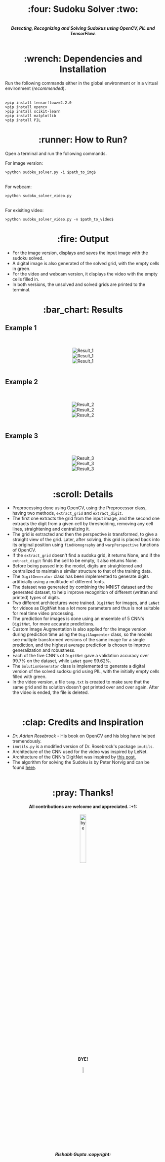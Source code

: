 <h1 align="center"> :four: Sudoku Solver :two:</h1>

<p align="center">
  <br>
  <b><i>Detecting, Recognizing and Solving Sudokus using OpenCV, PIL and TensorFlow.</i></b>
  <br><br>
</p>

<h1 align="center"> :wrench: Dependencies and Installation </h1>
Run the following commands either in the global environment or in a virtual environment (<i>recommended</i>).
<br><br>

```
>pip install tensorflow>=2.2.0
>pip install opencv
>pip install scikit-learn
>pip install matplotlib
>pip install PIL
```

<h1 align="center"> :runner: How to Run? </h1>
Open a terminal and run the following commands.

For image version:
<br>

```
>python sudoku_solver.py -i $path_to_img$
```

<br>
For webcam:
<br>

```
>python sudoku_solver_video.py
```

<br>
For exisiting video:

```
>python sudoku_solver_video.py -v $path_to_video$
```

<h1 align="center">:fire: Output</h1>

* For the image version, displays and saves the input image with the sudoku solved. 
* A digital image is also generated of the solved grid, with the empty cells in green.
* For the video and webcam version, it displays the video with the empty cells filled in.
* In both versions, the unsolved and solved grids are printed to the terminal.


<h1 align="center">:bar_chart: Results</h1>

<h2>Example 1</h2>
<p align="center">
  <br><br>
  <img src = "samples/6.jpg" alt="Result_1">
  <br>  
  <img src = "solutions/original_6.png" alt="Result_1">
  <br>
  <img src = "solutions/generated_6.png" alt="Result_1">
  <br><br>
</p>

<h2>Example 2</h2>
<p align="center">
  <br><br>
  <img src = "samples/0.jpeg" alt="Result_2">
  <br>
  <img src = "solutions/original_0.png" alt="Result_2">
  <br>
  <img src = "solutions/generated_0.png" alt="Result_2">
  <br><br>
</p>
 
<h2>Example 3</h2> 
<p align="center">
  <br><br>
  <img src = "samples/3.png" alt="Result_3">
  <br>
  <img src = "solutions/original_3.png" alt="Result_3">
  <br>
  <img src = "solutions/generated_3.png" alt="Result_3">
  <br><br>
</p>


<h1 align="center"> :scroll: Details</h1>

* Preprocessing done using OpenCV, using the Preprocessor class, having two methods, ```extract_grid``` and ```extract_digit```. 
* The first one extracts the grid from the input image, and the second one extracts the digit from a given cell by thresholding, removing any cell lines, straightening and centralizing it.
* The grid is extracted and then the perspective is transformed, to give a straight view of the grid. Later, after solving, this grid is placed back into its original position using ```findHomography```
and ```warpPerspective```  functions of OpenCV.
* If the ```extract_grid``` doesn't find a sudoku grid, it returns None, and if the ```extract_digit``` finds the cell to be empty, it also returns None.
* Before being passed into the model, digits are straightened and centralized to maintain a similar structure to that of the training data.
* The ```DigitGenerator``` class has been implemented to generate digits artificially using a multitude of different fonts.
* The dataset was generated by combining the MNIST dataset and the generated dataset, to help improve recognition of different (written and printed) types of digits.
* Two different architectures were trained. ```DigitNet``` for images, and ```LeNet``` for videos as DigitNet has a lot more parameters and thus is not suitable for real time video processing.
* The prediction for images is done using an ensemble of 5 CNN's ```DigitNet```, for more accurate predictions.
* Custom Image Augmentation is also applied for the image version during prediction time using the ```DigitAugmenter``` class, so the models see multiple transformed versions of the same image 
for a single prediction, and the highest average prediction is chosen to improve generalization and robustness.
* Each of the five CNN's of ```DigitNet``` gave a validation accuracy over 99.7% on the dataset, while ```LeNet``` gave 99.62%.
* The ```SolutionGenerator``` class is implemented to generate a digital version of the solved sudoku grid using PIL, with the initially empty cells filled with green.
* In the video version, a file ```temp.txt``` is created to make sure that the same grid and its solution doesn't get printed over and over again. After the video is ended, the file is deleted.
<br>
  
                                                                                      
<h1 align="center">:clap: Credits and Inspiration</h1>

* <i>Dr. Adrian Rosebrock</i> - His book on OpenCV and his blog have helped tremendously.
* ```imutils.py``` is a modified version of Dr. Rosebrock's package ```imutils```.
* Architecture of the CNN used for the video was inspired by LeNet.
* Architecture of the CNN's DigitNet was inspired by [this post.](https://www.kaggle.com/cdeotte/how-to-choose-cnn-architecture-mnist/)
* The algorithm for solving the Sudoku is by Peter Norvig and can be found [here](https://norvig.com/sudoku.html).
<br><br>


<h1 align="center">:pray: Thanks!</h1>

<p align="center">
  <b>All contributions are welcome and appreciated. :+1: </b>
  <br><br>
  <img src="https://media3.giphy.com/media/eN4AxQLFu8gM96uvXd/giphy.gif" alt="bye" width=20% height=20%><br>
  <b> BYE! </b><br><br>
  <a href="https://github.com/rg089"><img src="https://i.ibb.co/M5Z4dcQ/logo4.png" alt="logo" border="0" width=7% height=7%></a>
  <br>
  <b><i>Rishabh Gupta :copyright: </i></b>
</p>
